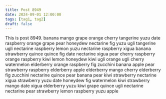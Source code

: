 ```yaml
---
title: Post 8949
date: 2024-09-01 12:00:00
tags: [tag1, tag2]
draft: false
---
```

This is post 8949.
banana
mango
grape
orange
cherry
tangerine
yuzu
date
raspberry
orange
grape
pear
honeydew
nectarine
fig
yuzu
ugli
tangerine
ugli
nectarine
raspberry
lemon
yuzu
nectarine
raspberry
xigua
banana
strawberry
quince
quince
fig
date
nectarine
xigua
pear
cherry
raspberry
orange
raspberry
kiwi
lemon
honeydew
kiwi
ugli
orange
ugli
cherry
watermelon
elderberry
orange
raspberry
fig
zucchini
banana
apple
pear
strawberry
raspberry
elderberry
apple
elderberry
mango
cherry
elderberry
fig
zucchini
nectarine
quince
pear
banana
pear
kiwi
strawberry
nectarine
xigua
strawberry
yuzu
date
honeydew
fig
watermelon
kiwi
strawberry
mango
date
xigua
elderberry
yuzu
kiwi
grape
quince
ugli
nectarine
nectarine
pear
strawberry
lemon
raspberry
yuzu
apple
